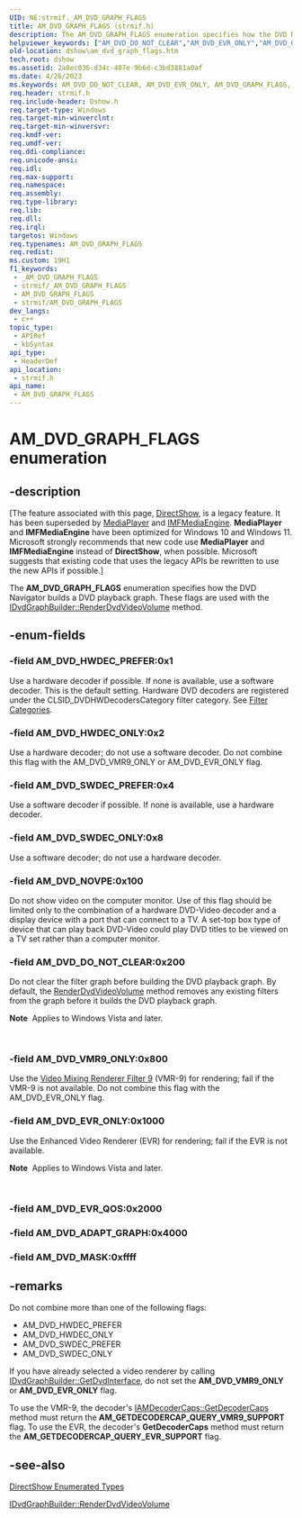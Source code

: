 ```yaml
---
UID: NE:strmif._AM_DVD_GRAPH_FLAGS
title: AM_DVD_GRAPH_FLAGS (strmif.h)
description: The AM_DVD_GRAPH_FLAGS enumeration specifies how the DVD Navigator builds a DVD playback graph. These flags are used with the IDvdGraphBuilder::RenderDvdVideoVolume method.
helpviewer_keywords: ["AM_DVD_DO_NOT_CLEAR","AM_DVD_EVR_ONLY","AM_DVD_GRAPH_FLAGS","AM_DVD_GRAPH_FLAGS","AM_DVD_GRAPH_FLAGS enumeration [DirectShow]","AM_DVD_GRAPH_FLAGSEnumeration","AM_DVD_HWDEC_ONLY","AM_DVD_HWDEC_PREFER","AM_DVD_NOVPE","AM_DVD_SWDEC_ONLY","AM_DVD_SWDEC_PREFER","AM_DVD_VMR9_ONLY","dshow.am_dvd_graph_flags","strmif/AM_DVD_DO_NOT_CLEAR","strmif/AM_DVD_EVR_ONLY","strmif/AM_DVD_GRAPH_FLAGS","strmif/AM_DVD_HWDEC_ONLY","strmif/AM_DVD_HWDEC_PREFER","strmif/AM_DVD_NOVPE","strmif/AM_DVD_SWDEC_ONLY","strmif/AM_DVD_SWDEC_PREFER","strmif/AM_DVD_VMR9_ONLY"]
old-location: dshow\am_dvd_graph_flags.htm
tech.root: dshow
ms.assetid: 2a0ec036-d34c-407e-9b6d-c3bd3881a0af
ms.date: 4/26/2023
ms.keywords: AM_DVD_DO_NOT_CLEAR, AM_DVD_EVR_ONLY, AM_DVD_GRAPH_FLAGS, AM_DVD_GRAPH_FLAGS , AM_DVD_GRAPH_FLAGS enumeration [DirectShow], AM_DVD_GRAPH_FLAGSEnumeration, AM_DVD_HWDEC_ONLY, AM_DVD_HWDEC_PREFER, AM_DVD_NOVPE, AM_DVD_SWDEC_ONLY, AM_DVD_SWDEC_PREFER, AM_DVD_VMR9_ONLY, dshow.am_dvd_graph_flags, strmif/AM_DVD_DO_NOT_CLEAR, strmif/AM_DVD_EVR_ONLY, strmif/AM_DVD_GRAPH_FLAGS, strmif/AM_DVD_HWDEC_ONLY, strmif/AM_DVD_HWDEC_PREFER, strmif/AM_DVD_NOVPE, strmif/AM_DVD_SWDEC_ONLY, strmif/AM_DVD_SWDEC_PREFER, strmif/AM_DVD_VMR9_ONLY
req.header: strmif.h
req.include-header: Dshow.h
req.target-type: Windows
req.target-min-winverclnt: 
req.target-min-winversvr: 
req.kmdf-ver: 
req.umdf-ver: 
req.ddi-compliance: 
req.unicode-ansi: 
req.idl: 
req.max-support: 
req.namespace: 
req.assembly: 
req.type-library: 
req.lib: 
req.dll: 
req.irql: 
targetos: Windows
req.typenames: AM_DVD_GRAPH_FLAGS
req.redist: 
ms.custom: 19H1
f1_keywords:
 - _AM_DVD_GRAPH_FLAGS
 - strmif/_AM_DVD_GRAPH_FLAGS
 - AM_DVD_GRAPH_FLAGS
 - strmif/AM_DVD_GRAPH_FLAGS
dev_langs:
 - c++
topic_type:
 - APIRef
 - kbSyntax
api_type:
 - HeaderDef
api_location:
 - strmif.h
api_name:
 - AM_DVD_GRAPH_FLAGS
---
```


# AM_DVD_GRAPH_FLAGS enumeration


## -description

\[The feature associated with this page, [DirectShow](/windows/win32/directshow/directshow), is a legacy feature. It has been superseded by [MediaPlayer](/uwp/api/Windows.Media.Playback.MediaPlayer) and [IMFMediaEngine](/windows/win32/api/mfmediaengine/nn-mfmediaengine-imfmediaengine). **MediaPlayer** and **IMFMediaEngine** have been optimized for Windows 10 and Windows 11. Microsoft strongly recommends that new code use **MediaPlayer** and **IMFMediaEngine** instead of **DirectShow**, when possible. Microsoft suggests that existing code that uses the legacy APIs be rewritten to use the new APIs if possible.\]

The <b>AM_DVD_GRAPH_FLAGS</b> enumeration specifies how the DVD Navigator builds a DVD playback graph. These flags are used with the <a href="/windows/desktop/api/strmif/nf-strmif-idvdgraphbuilder-renderdvdvideovolume">IDvdGraphBuilder::RenderDvdVideoVolume</a> method.

## -enum-fields

### -field AM_DVD_HWDEC_PREFER:0x1

Use a hardware decoder if possible. If none is available, use a software decoder. This is the default setting. Hardware DVD decoders are registered under the CLSID_DVDHWDecodersCategory filter category. See <a href="/windows/desktop/DirectShow/filter-categories">Filter Categories</a>.

### -field AM_DVD_HWDEC_ONLY:0x2

Use a hardware decoder; do not use a software decoder. Do not combine this flag with the AM_DVD_VMR9_ONLY or AM_DVD_EVR_ONLY flag.

### -field AM_DVD_SWDEC_PREFER:0x4

Use a software decoder if possible. If none is available, use a hardware decoder.

### -field AM_DVD_SWDEC_ONLY:0x8

Use a software decoder; do not use a hardware decoder.

### -field AM_DVD_NOVPE:0x100

Do not show video on the computer monitor. Use of this flag should be limited only to the combination of a hardware DVD-Video decoder and a display device with a port that can connect to a TV. A set-top box type of device that can play back DVD-Video could play DVD titles to be viewed on a TV set rather than a computer monitor.

### -field AM_DVD_DO_NOT_CLEAR:0x200

Do not clear the filter graph before building the DVD playback graph. By default, the <a href="/windows/desktop/api/strmif/nf-strmif-idvdgraphbuilder-renderdvdvideovolume">RenderDvdVideoVolume</a> method removes any existing filters from the graph before it builds the DVD playback graph. <div class="alert"><b>Note</b>  Applies to Windows Vista and later.</div>
<div> </div>

### -field AM_DVD_VMR9_ONLY:0x800

Use the <a href="/windows/desktop/DirectShow/video-mixing-renderer-filter-9">Video Mixing Renderer Filter 9</a> (VMR-9) for rendering; fail if the VMR-9 is not available. Do not combine this flag with the AM_DVD_EVR_ONLY flag.

### -field AM_DVD_EVR_ONLY:0x1000

Use the Enhanced Video Renderer (EVR) for rendering; fail if the EVR is not available. <div class="alert"><b>Note</b>  Applies to Windows Vista and later.</div>
<div> </div>

### -field AM_DVD_EVR_QOS:0x2000

### -field AM_DVD_ADAPT_GRAPH:0x4000

### -field AM_DVD_MASK:0xffff

## -remarks

Do not combine more than one of the following flags:

<ul>
<li>AM_DVD_HWDEC_PREFER</li>
<li>AM_DVD_HWDEC_ONLY</li>
<li>AM_DVD_SWDEC_PREFER</li>
<li>AM_DVD_SWDEC_ONLY</li>
</ul>
If you have already selected a video renderer by calling <a href="/windows/desktop/api/strmif/nf-strmif-idvdgraphbuilder-getdvdinterface">IDvdGraphBuilder::GetDvdInterface</a>, do not set the <b>AM_DVD_VMR9_ONLY</b> or <b>AM_DVD_EVR_ONLY</b> flag.

To use the VMR-9, the decoder's <a href="/windows/desktop/api/strmif/nf-strmif-iamdecodercaps-getdecodercaps">IAMDecoderCaps::GetDecoderCaps</a> method must return the <b>AM_GETDECODERCAP_QUERY_VMR9_SUPPORT</b> flag. To use the EVR, the decoder's <b>GetDecoderCaps</b> method must return the <b>AM_GETDECODERCAP_QUERY_EVR_SUPPORT</b> flag.

## -see-also

<a href="/windows/desktop/DirectShow/directshow-enumerated-types">DirectShow Enumerated Types</a>



<a href="/windows/desktop/api/strmif/nf-strmif-idvdgraphbuilder-renderdvdvideovolume">IDvdGraphBuilder::RenderDvdVideoVolume</a>
